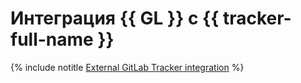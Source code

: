 # Интеграция {{ GL }} с {{ tracker-full-name }}


{% include notitle [External GitLab Tracker integration](../../_tutorials/dev/external-gitlab-tracker-integration.md) %}
